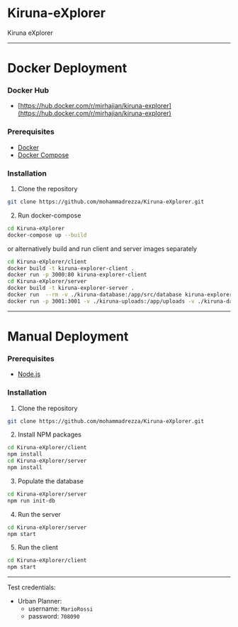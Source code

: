 # Kiruna-eXplorer
Kiruna eXplorer

---
# Docker Deployment
### Docker Hub
- [https://hub.docker.com/r/mirhajian/kiruna-explorer](https://hub.docker.com/r/mirhajian/kiruna-explorer)
### Prerequisites
- [Docker](https://www.docker.com/)
- [Docker Compose](https://docs.docker.com/compose/)
### Installation
1. Clone the repository
```sh
git clone https://github.com/mohammadrezza/Kiruna-eXplorer.git
```
2. Run docker-compose
```sh
cd Kiruna-eXplorer
docker-compose up --build
```
or alternatively build and run client and server images separately
```sh
cd Kiruna-eXplorer/client
docker build -t kiruna-explorer-client .
docker run -p 3000:80 kiruna-explorer-client
cd Kiruna-eXplorer/server
docker build -t kiruna-explorer-server .
docker run  --rm -v ./kiruna-database:/app/src/database kiruna-explorer-server npm run init-db
docker run -p 3001:3001 -v ./kiruna-uploads:/app/uploads -v ./kiruna-database:/app/src/database kiruna-explorer-server 
```

---
# Manual Deployment
### Prerequisites
- [Node.js](https://nodejs.org/en/)
### Installation
1. Clone the repository
```sh
git clone https://github.com/mohammadrezza/Kiruna-eXplorer.git
```
2. Install NPM packages
```sh
cd Kiruna-eXplorer/client
npm install
cd Kiruna-eXplorer/server
npm install
```

3. Populate the database
```sh
cd Kiruna-eXplorer/server
npm run init-db
```

4. Run the server
```sh
cd Kiruna-eXplorer/server
npm start
```
5. Run the client
```sh
cd Kiruna-eXplorer/client
npm start
```
---
Test credentials:
- Urban Planner:
  - username: `MarioRossi`
  - password: `708090`
